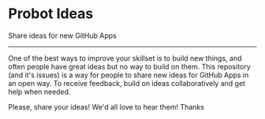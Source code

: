 # Probot Ideas
Share ideas for new GitHub Apps

---

One of the best ways to improve your skillset is to build new things, and often people have great ideas but no way to build on them. This repository (and it's issues) is a way for people to share new ideas for GitHub Apps in an open way. To receive feedback, build on ideas collaboratively and get help when needed.

Please, share your ideas! We'd all love to hear them!
Thanks
